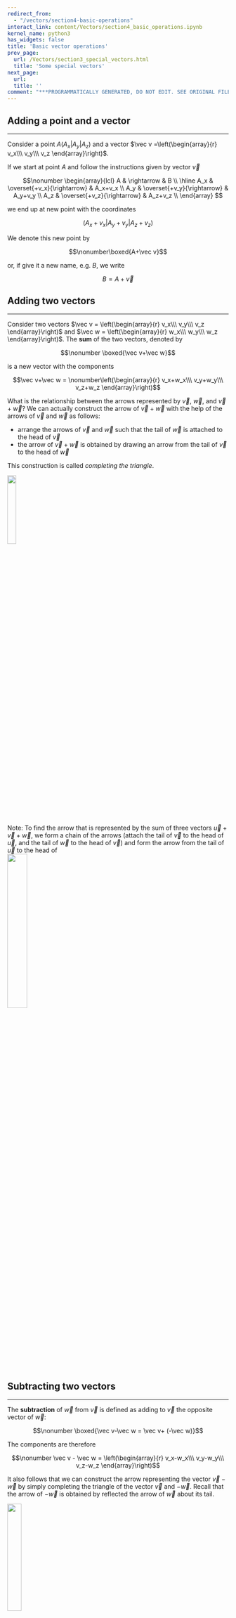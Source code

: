 ```yaml
---
redirect_from:
  - "/vectors/section4-basic-operations"
interact_link: content/Vectors/section4_basic_operations.ipynb
kernel_name: python3
has_widgets: false
title: 'Basic vector operations'
prev_page:
  url: /Vectors/section3_special_vectors.html
  title: 'Some special vectors'
next_page:
  url: 
  title: ''
comment: "***PROGRAMMATICALLY GENERATED, DO NOT EDIT. SEE ORIGINAL FILES IN /content***"
---
```



## Adding a point and a vector
---

Consider a point $A(A_x \vert A_y \vert A_z)$ and a vector $\vec v =\left(\begin{array}{r} v_x\\\ v_y\\\ v_z \end{array}\right)$.

If we start at point $A$ and follow the instructions given by vector $\vec v$

$$\nonumber
\begin{array}{lcl}
A & \rightarrow & B \\
\hline
A_x & \overset{+v_x}{\rightarrow} & A_x+v_x \\ 
A_y & \overset{+v_y}{\rightarrow} & A_y+v_y \\ 
A_z & \overset{+v_z}{\rightarrow} & A_z+v_z \\ 
\end{array}
$$

we end up at new point with the coordinates 

$$\nonumber (A_x+v_x \vert A_y+v_y \vert A_z + v_z) $$


We denote this new point by 

$$\nonumber\boxed{A+\vec v}$$

or, if give it a new name, e.g. $B$, we write

$$\nonumber B = A+\vec v$$







## Adding two vectors
---

Consider two vectors $\vec v = \left(\begin{array}{r} v_x\\\ v_y\\\ v_z \end{array}\right)$ and $\vec w = \left(\begin{array}{r} w_x\\\ w_y\\\ w_z \end{array}\right)$. The __sum__ of the two vectors, denoted by 

$$\nonumber \boxed{\vec v+\vec w}$$

is a new vector with the components

$$\vec v+\vec w = \nonumber\left(\begin{array}{r} v_x+w_x\\\ v_y+w_y\\\ v_z+w_z \end{array}\right)$$

What is the relationship between the arrows represented by $\vec v$, $\vec w$, and $\vec v+\vec w$? We can actually construct the arrow of $\vec v+\vec w$ with the help of the arrows of $\vec v$ and $\vec w$ as follows: 
 - arrange the arrows of $\vec v$ and $\vec w$ such that the tail of $\vec w$ is attached to the head of $\vec v$
 - the arrow of $\vec v+\vec w$ is obtained by drawing an arrow from the tail of $\vec v$ to the head of $\vec w$

This construction is called *completing the triangle*.

<img src="./pics/completeTriangle.png" width="20%" align="center">

Note: To find the arrow that is represented by the sum of three vectors $\vec u+\vec v+\vec w$, we form a chain of the arrows (attach the tail of $\vec v$ to the head of $\vec u$, and the tail of $\vec w$ to the head of $\vec v$) and form the arrow from the tail of $\vec u$ to the head of  
<img src="./pics/addThreeVec.png" width="30%" align="center">



## Subtracting two vectors
---

The __subtraction__ of $\vec w$ from $\vec v$ is defined as adding to $\vec v$ the opposite vector of $\vec w$: 

$$\nonumber \boxed{\vec v-\vec w = \vec v+ (-\vec w)}$$

The components are therefore 

$$\nonumber \vec v  - \vec w = \left(\begin{array}{r} v_x-w_x\\\ v_y-w_y\\\ v_z-w_z \end{array}\right)$$

It also follows that we can construct the arrow representing the vector $\vec v-\vec w$ by simply completing the triangle of the vector $\vec v$ and $-\vec w$. Recall that the arrow of $-\vec w$  is obtained by reflected the arrow of $\vec w$ about its tail.

<img src="./pics/subtractVectors.png" width="25%" align="center">



## Multiplication of a vector with a scalar
---

Consider a vector $\vec v = \left(\begin{array}{r} v_x\\\ v_y\\\ v_z \end{array}\right)$ and a constant $c$, where $c$ can by any real number. In the context of vectors, a number is called a __scalar__. The __multiplication__ of $c$ with $\vec v$, denoted by 

$$\nonumber\boxed{c\cdot \vec{v}}$$

is defined as the vector with the components

$$\nonumber\vec v = \left(\begin{array}{r} c\cdot v_x\\\ c \cdot v_y\\\ c \cdot v_z \end{array}\right)$$

Thus each component of $\vec v$ is multiplied by the constant $c$. Make sure yu understand that 
- The arrow that is represented by $c \cdot \vec{v}$ is $c$ times longer than $\vec v$. 
- If $c$ is positive, the arrows point in the same direction, if $c$ is negative, the arrow points in the opposite direction (see figure below).
- For $c=2$ the arrow length is doubled, for $c=0.5$ the arrow length is halved. 
- More generally, for a $c>1$ the arrow length increases, for $0<c<1$ the arrow length decreases.


<img src="./pics/multiplicWithConst.png" width="95%" align="center">



## Exercise
---

1. Consider the vector $\vec{u}=\left(\begin{array}{r} -2\\\ 2\\\ -1 \end{array}\right)$ <br>Determine the vector $\vec{v} = 3\cdot \vec{u}$ and verify that the magnitude of $\vec u$ is $3$ times bigger than the magnitude of $\vec{v}$.

2. Show that $0\cdot \vec{a}$ is the zero vector.

3. Show that $4\cdot (5\cdot \vec{a})=20\cdot \vec{a}$

4. Show the following:
   1. $\vec{a}+\vec{b}=\vec{b}+\vec{a}$
   2. $\vec{a}+(\vec{b}+\vec{c})=(\vec{a}+\vec{b})+\vec{c}$
   3. $\vec{b}-\vec{a}$ is the opposite vector of $\vec{a}-\vec{b}$
   4. $\vec{a}+\vec{a}=2  \vec{a}$
   5. $4 \vec{a} + 6   \vec{a} =10  \vec{a}$
   6. $4 \vec{a} - 6   \vec{a} =-2  \vec{a}$
   7. $3  (\vec{a} +\vec{b}) =3  \vec{a}+3  \vec{b}$

5. Construct arrows that represent the following vectors: $\vec{a}+\vec{b}$, $\vec{a}-\vec{b}$, where all the arrows are in the yz-plane.
<img src="./pics/exc_lincomb1.png" width="90%" align="center">
        
6. Construct arrows that represent the following vectors: $1.5\vec{a}+3\vec{b}$, $0.5\vec{a}-2\vec{b}$, where all the arrows are in the yz-plane.
<img src="./pics/exc_lincomb2.png" width="20%" align="center">

7. Find the point in the middle between the two points $A(1\vert 4\vert -2)$ and $B(10 \vert 2 \vert 4)$.

8. Consider the vectors $\vec{a}=\left(\begin{array}{r} 1\\\ -2\\\ 1 \end{array}\right)$ and $\vec{b}=\left(\begin{array}{r} 2\\\ 3\\\ -1 \end{array}\right)$. 
   1. Determine $\vert \vec a + \vec b \vert$ and show that this is *not* $\vert \vec a \vert + \vert \vec b \vert$.
   2. Indeed, use a figure to show that for any two vectors $\vec a$ and $\vec b$ it is always true that $\vert \vec a + \vec b \vert \leq \vert \vec a \vert + \vert \vec b \vert$. For what vectors is $\vert \vec a + \vec b \vert = \vert \vec a \vert + \vert \vec b \vert$?
   3. $\vert \vec a - \vec b \vert$ . Again, show that $\vert \vec a - \vec b \vert \neq \vert \vec a \vert - \vert \vec b \vert$.
   4. Determine the unit vector of $\vec a$ (that is, a vector of length one pointing in the same direction as $\vec a$).



## Solutions
---

1. $\vert\vec{u}\vert=\sqrt{(-2)^2+2^2+(-1)^2}=3$, 
$\vec v = 3\cdot \vec u = \left(\begin{array}{r} -6\\\ 6\\\ -3 \end{array}\right) \rightarrow \vert \vec{v}\vert =\sqrt{(-6)^2+6^2+(-3)^2}=9$. So indeed, three times bigger.

2. $0\cdot \vec{a}=\left(\begin{array}{r} 0\cdot a_x\\\ 0\cdot a_y\\\ 0\cdot a_z \end{array}\right) = \left(\begin{array}{r} 0\\\ 0\\\ 0 \end{array}\right)$

3. $4\cdot (5\cdot \vec{a})= 4\cdot \left(\begin{array}{r} 5\cdot a_x\\\ 5\cdot a_y\\\ 5\cdot a_z \end{array}\right) = \left(\begin{array}{r} 20\cdot a_x\\\ 20\cdot a_y\\\ 20\cdot a_z \end{array}\right)= 20\cdot \vec{a}$

4. So ...
   1. $\vec{a}+\vec{b}=\left(\begin{array}{r} a_x+b_x\\\ a_y+b_y\\\ a_z+b_z \end{array}\right) =\left(\begin{array}{r} b_x+a_x\\\ b_y+a_y\\\ b_z+a_z \end{array}\right) =\vec{b}+\vec{a}$
    
   2. $\vec{a}+(\vec{b}+\vec{c})=\vec{a}+\left(\begin{array}{r} b_x+c_x\\\ b_y+c_y\\\ b_z+c_z \end{array}\right) = \left(\begin{array}{r} a_x+b_x+c_x\\\ a_y+b_y+c_y\\\ a_z+b_z+c_z \end{array}\right)$ and similar, $(\vec{a}+\vec{b})+\vec{c}=\left(\begin{array}{r} a_x+b_x\\\ a_y+b_y\\\ a_z+b_z \end{array}\right)+\vec{c}=\left(\begin{array}{r} a_x+b_x+c_x\\\ a_y+b_y+c_y\\\ a_z+b_z+c_z \end{array}\right)$, so the same vectors.
    
   3. $\vec{b}-\vec{a}=\left(\begin{array}{r} b_x-a_x\\\ b_y-a_y\\\ b_z-a_z \end{array}\right)=\left(\begin{array}{r} -(a_x-b_x)\\\ -(a_y-b_y)\\\ -(a_z-b_z) \end{array}\right)=-(\vec{a}-\vec{b})$, and this is the opposite vector of $\vec{a}-\vec{b}$
	
   4. $\vec{a}+\vec{a}=\left(\begin{array}{r} a_x+a_x\\\ a_y+a_y\\\ a_z+a_z \end{array}\right)=\left(\begin{array}{r} 2 a_x \\\ 2 a_y\\\ 2 a_z \end{array}\right)=2  \vec{a}$
	
   5. $4 \vec{a} + 6   \vec{a} =\left(\begin{array}{r} 4a_x+6a_x\\\ 4a_y+6a_y\\\ 4a_z+6a_z \end{array}\right) = 10  \vec{a}$
	
   6. $4 \vec{a} - 6   \vec{a}  =\left(\begin{array}{r} 4a_x-6a_x\\\ 4a_y-6a_y\\\ 4a_z-6a_z \end{array}\right)  =-2  \vec{a}$
	
   7. $3  (\vec{a} +\vec{b}) = 3\left(\begin{array}{r} a_x+b_x\\\  a_y+b_y\\\  a_z+b_z \end{array}\right) = \left(\begin{array}{r} 3(a_x+b_x)\\\  3(a_y+b_y)\\\  3(a_z+b_z) \end{array}\right) = \left(\begin{array}{r} 3a_x+3b_x\\\  3a_y+3b_y\\\  3a_z+3b_z \end{array}\right) =3\vec{a}+3  \vec{b}$

5. <img src="./pics/sol_lincomb1.png" width="90%" align="center">

6. <img src="./pics/sol_lincomb2.png" width="90%" align="center">

7. <img src="./pics/sol_midpoint.png" width="90%" align="center">

8. 1. $\vec a + \vec b = \left(\begin{array}{r} 3\\\ 1\\\ 0 \end{array}\right) \rightarrow  \vert \vec a + \vec b \vert = \sqrt{3²+1²+0²}=\sqrt{10}$. But $\vert \vec a \vert + \vert \vec b \vert = \sqrt{6} +\sqrt{14} \neq \sqrt{10}$.

   2. Follows immediately from the completion of the triangle figure. The equation holds if the two vectors are parallel.
 
   3. $\vec a - \vec b = \left(\begin{array}{r} -1\\\ -5\\\ 2 \end{array}\right) \rightarrow  \vert \vec a + \vec b \vert = \sqrt{(-1)²+(-5)²+2²}=\sqrt{30}$. But $\vert \vec a \vert - \vert \vec b \vert = \sqrt{6} -\sqrt{14} \neq \sqrt{30}$
 
   4. As $\vert \vec a \vert =\sqrt{6}$, the length of arrow $\vec a$ is $\sqrt{6}$. As multiplying $\vec a$ the scalar $c=\frac{1}{\sqrt{6}}$ makes the arrow $c$ times "longer", the resulting length will be $1$. Thus, the unit vector is $\frac{1}{\sqrt{6}}\cdot \vec a = \left(\begin{array}{r} 1/\sqrt{6}\\\ -2/\sqrt{6}\\\ 1/\sqrt{6} \end{array}\right)$



